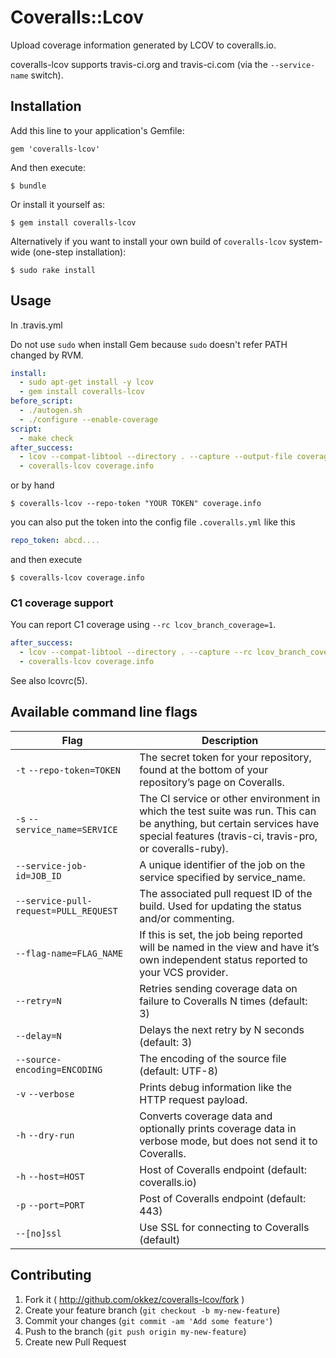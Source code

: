 # Coveralls::Lcov

Upload coverage information generated by LCOV to coveralls.io.

coveralls-lcov supports travis-ci.org and travis-ci.com (via the `--service-name` switch).

## Installation

Add this line to your application's Gemfile:

    gem 'coveralls-lcov'

And then execute:

    $ bundle

Or install it yourself as:

    $ gem install coveralls-lcov

Alternatively if you want to install your own build of `coveralls-lcov` system-wide (one-step installation):

    $ sudo rake install

## Usage

In .travis.yml

Do not use `sudo` when install Gem because `sudo` doesn't refer PATH changed by RVM.

```yaml
install:
  - sudo apt-get install -y lcov
  - gem install coveralls-lcov
before_script:
  - ./autogen.sh
  - ./configure --enable-coverage
script:
  - make check
after_success:
  - lcov --compat-libtool --directory . --capture --output-file coverage.info
  - coveralls-lcov coverage.info
```

or by hand

```
$ coveralls-lcov --repo-token "YOUR TOKEN" coverage.info
```

you can also put the token into the config file `.coveralls.yml` like this

```yaml
repo_token: abcd....
```

and then execute

```
$ coveralls-lcov coverage.info
```

### C1 coverage support

You can report C1 coverage using `--rc lcov_branch_coverage=1`.

```yaml
after_success:
  - lcov --compat-libtool --directory . --capture --rc lcov_branch_coverage=1 --output-file coverage.info 
  - coveralls-lcov coverage.info
```

See also lcovrc(5).

## Available command line flags

Flag | Description
--- | ---
`-t` `--repo-token=TOKEN` | The secret token for your repository, found at the bottom of your repository’s page on Coveralls.
`-s` `--service_name=SERVICE` | The CI service or other environment in which the test suite was run. This can be anything, but certain services have special features (travis-ci, travis-pro, or coveralls-ruby).
`--service-job-id=JOB_ID` | A unique identifier of the job on the service specified by service_name.
`--service-pull-request=PULL_REQUEST` | The associated pull request ID of the build. Used for updating the status and/or commenting.
`--flag-name=FLAG_NAME` | If this is set, the job being reported will be named in the view and have it’s own independent status reported to your VCS provider.
`--retry=N` | Retries sending coverage data on failure to Coveralls N times (default: 3)
`--delay=N` | Delays the next retry by N seconds (default: 3)
`--source-encoding=ENCODING` | The encoding of the source file (default: UTF-8)
`-v` `--verbose` | Prints debug information like the HTTP request payload.
`-h` `--dry-run` | Converts coverage data and optionally prints coverage data in verbose mode, but does not send it to Coveralls.
`-h` `--host=HOST` | Host of Coveralls endpoint (default: coveralls.io)
`-p` `--port=PORT` | Post of Coveralls endpoint (default: 443)
`--[no]ssl` | Use SSL for connecting to Coveralls (default)

## Contributing

1. Fork it ( http://github.com/okkez/coveralls-lcov/fork )
2. Create your feature branch (`git checkout -b my-new-feature`)
3. Commit your changes (`git commit -am 'Add some feature'`)
4. Push to the branch (`git push origin my-new-feature`)
5. Create new Pull Request
